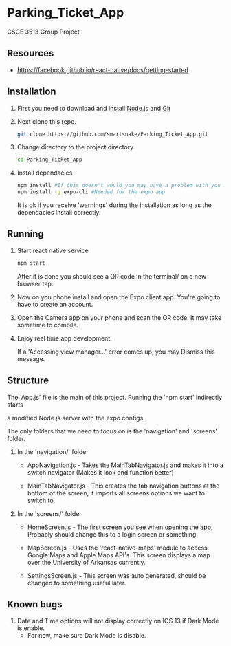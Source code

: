 # Parking_Ticket_App
CSCE 3513 Group Project
## Resources
* https://facebook.github.io/react-native/docs/getting-started

## Installation

1. First you need to download and install [Node.js](https://nodejs.org/en/download/) and [Git](https://git-scm.com/downloads)

2. Next clone this repo. 

    ```bash
    git clone https://github.com/smartsnake/Parking_Ticket_App.git
    ```

3. Change directory to the project directory

    ```bash
    cd Parking_Ticket_App
    ```
4. Install dependacies
    ```bash
    npm install #If this doesn't would you may have a problem with you Node installation
    npm install -g expo-cli #Needed for the expo app
    ```

    It is ok if you receive 'warnings' during the installation as long as the dependacies install correctly.

## Running
1. Start react native service

    ```bash
    npm start
    ```

    After it is done you should see a QR code in the terminal/ on a new browser tap.

2. Now on you phone install and open the Expo client app. 
You're going to have to create an account.

3. Open the Camera app on your phone and scan the QR code.
It may take sometime to compile.

4. Enjoy real time app development.

    If a 'Accessing view manager...' error comes up, you may Dismiss this message.

## Structure

The 'App.js' file is the main of this project. Running the 'npm start' indirectly starts 

a modified Node.js server with the expo configs.


The only folders that we need to focus on is the 'navigation' and 'screens' folder.

1. In the 'navigation/' folder
    * AppNavigation.js - Takes the MainTabNavigator.js and makes it into a switch navigator
    (Makes it look and function better)

    * MainTabNavigator.js - This creates the tab navigation buttons at the bottom of the screen,
    it imports all screens options we want to switch to.

2. In the 'screens/' folder
    * HomeScreen.js - The first screen you see when opening the app, Probably should change this
    to a login screen or something.

    * MapScreen.js - Uses the 'react-native-maps' module to access Google Maps and Apple Maps API's. 
    This screen displays a map over the University of Arkansas currently.

    * SettingsScreen.js - This screen was auto generated, should be changed to something useful later.

## Known bugs

1. Date and Time options will not display correctly on IOS 13 if Dark Mode is enable.
    * For now, make sure Dark Mode is disable.        
